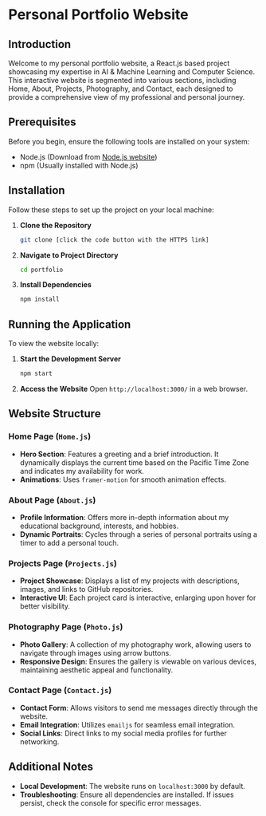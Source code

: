 # Personal Portfolio Website

## Introduction
Welcome to my personal portfolio website, a React.js based project showcasing my expertise in AI & Machine Learning and Computer Science. This interactive website is segmented into various sections, including Home, About, Projects, Photography, and Contact, each designed to provide a comprehensive view of my professional and personal journey.

## Prerequisites
Before you begin, ensure the following tools are installed on your system:
- Node.js (Download from [Node.js website](https://nodejs.org/))
- npm (Usually installed with Node.js)

## Installation
Follow these steps to set up the project on your local machine:

1. **Clone the Repository**
   ```bash
   git clone [click the code button with the HTTPS link]
   ```
2. **Navigate to Project Directory**
   ```bash
   cd portfolio
   ```
3. **Install Dependencies**
   ```bash
   npm install
   ```

## Running the Application
To view the website locally:

1. **Start the Development Server**
   ```bash
   npm start
   ```
2. **Access the Website**
   Open `http://localhost:3000/` in a web browser.

## Website Structure

### Home Page (`Home.js`)
- **Hero Section**: Features a greeting and a brief introduction. It dynamically displays the current time based on the Pacific Time Zone and indicates my availability for work.
- **Animations**: Uses `framer-motion` for smooth animation effects.

### About Page (`About.js`)
- **Profile Information**: Offers more in-depth information about my educational background, interests, and hobbies.
- **Dynamic Portraits**: Cycles through a series of personal portraits using a timer to add a personal touch.

### Projects Page (`Projects.js`)
- **Project Showcase**: Displays a list of my projects with descriptions, images, and links to GitHub repositories.
- **Interactive UI**: Each project card is interactive, enlarging upon hover for better visibility.

### Photography Page (`Photo.js`)
- **Photo Gallery**: A collection of my photography work, allowing users to navigate through images using arrow buttons.
- **Responsive Design**: Ensures the gallery is viewable on various devices, maintaining aesthetic appeal and functionality.

### Contact Page (`Contact.js`)
- **Contact Form**: Allows visitors to send me messages directly through the website.
- **Email Integration**: Utilizes `emailjs` for seamless email integration.
- **Social Links**: Direct links to my social media profiles for further networking.

## Additional Notes
- **Local Development**: The website runs on `localhost:3000` by default.
- **Troubleshooting**: Ensure all dependencies are installed. If issues persist, check the console for specific error messages.
